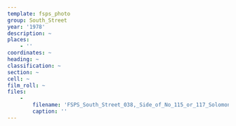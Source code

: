 ```yaml
---
template: fsps_photo
group: South_Street
year: '1978'
description: ~
places:
    - ''
coordinates: ~
heading: ~
classification: ~
section: ~
cell: ~
film_roll: ~
files:
    -
        filename: 'FSPS_South_Street_038,_Side_of_No_115_or_117_Solomon,_10-1-E,_1978.png'
        caption: ''
---
```

